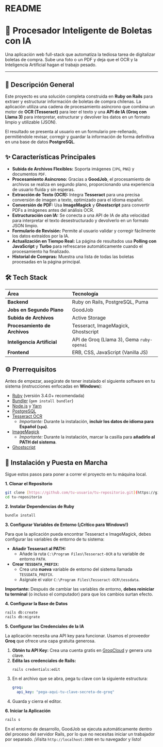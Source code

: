 # README

# 📄 Procesador Inteligente de Boletas con IA

Una aplicación web full-stack que automatiza la tediosa tarea de digitalizar boletas de compra. Sube una foto o un PDF y deja que el OCR y la Inteligencia Artificial hagan el trabajo pesado.

---
## 🌟 Descripción General

Este proyecto es una solución completa construida en **Ruby on Rails** para extraer y estructurar información de boletas de compra chilenas. La aplicación utiliza una cadena de procesamiento asíncrono que combina un motor de **OCR (Tesseract)** para leer el texto y una **API de IA (Groq con Llama 3)** para interpretar, estructurar y devolver los datos en un formato limpio y utilizable (JSON).

El resultado se presenta al usuario en un formulario pre-rellenado, permitiéndole revisar, corregir y guardar la información de forma definitiva en una base de datos **PostgreSQL**.



## ✨ Características Principales

* **Subida de Archivos Flexibles:** Soporta imágenes (`JPG`, `PNG`) y documentos `PDF`.
* **Procesamiento Asíncrono:** Gracias a **GoodJob**, el procesamiento de archivos se realiza en segundo plano, proporcionando una experiencia de usuario fluida y sin esperas.
* **Extracción de Texto (OCR):** Integra **Tesseract** para una precisa conversión de imagen a texto, optimizado para el idioma español.
* **Conversión de PDF:** Usa **ImageMagick** y **Ghostscript** para convertir PDFs a imágenes antes del análisis OCR.
* **Estructuración con IA:** Se conecta a una API de IA de alta velocidad para interpretar el texto desestructurado y devolverlo en un formato JSON limpio.
* **Formulario de Revisión:** Permite al usuario validar y corregir fácilmente los datos extraídos por la IA.
* **Actualización en Tiempo Real:** La página de resultados usa **Polling con JavaScript** y **Turbo** para refrescarse automáticamente cuando el procesamiento ha finalizado.
* **Historial de Compras:** Muestra una lista de todas las boletas procesadas en la página principal.

## 🛠️ Tech Stack

| Área                    | Tecnología                                         |
| :---------------------- | :------------------------------------------------- |
| **Backend** | Ruby on Rails, PostgreSQL, Puma                    |
| **Jobs en Segundo Plano** | GoodJob                                            |
| **Subida de Archivos** | Active Storage                                     |
| **Procesamiento de Archivos**| Tesseract, ImageMagick, Ghostscript                |
| **Inteligencia Artificial**| API de Groq (Llama 3), Gema `ruby-openai`          |
| **Frontend** | ERB, CSS, JavaScript (Vanilla JS)                  |

## ⚙️ Prerrequisitos

Antes de empezar, asegúrate de tener instalado el siguiente software en tu sistema (instrucciones enfocadas en **Windows**):

* [Ruby](https://rubyinstaller.org/) (versión 3.4.0+ recomendada)
* [Bundler](https://bundler.io/) (`gem install bundler`)
* [Node.js](https://nodejs.org/en) y [Yarn](https://classic.yarnpkg.com/en/docs/install#windows-stable)
* [PostgreSQL](https://www.postgresql.org/download/)
* [Tesseract OCR](https://github.com/UB-Mannheim/tesseract/wiki)
    * *Importante:* Durante la instalación, **incluir los datos de idioma para Español (`spa`)**.
* [ImageMagick](https://imagemagick.org/script/download.php#windows)
    * *Importante:* Durante la instalación, marcar la casilla para **añadirlo al PATH del sistema**.
* [Ghostscript](https://ghostscript.com/releases/gsdnld.html)

## 🚀 Instalación y Puesta en Marcha

Sigue estos pasos para poner a correr el proyecto en tu máquina local.

**1. Clonar el Repositorio**
```bash
git clone [https://github.com/tu-usuario/tu-repositorio.git](https://github.com/tu-usuario/tu-repositorio.git)
cd tu-repositorio
```

**2. Instalar Dependencias de Ruby**
```bash
bundle install
```

**3. Configurar Variables de Entorno (¡Crítico para Windows!)**

Para que la aplicación pueda encontrar Tesseract e ImageMagick, debes configurar las variables de entorno de tu sistema:

* **Añadir Tesseract al PATH:**
    * Añade la ruta `C:\Program Files\Tesseract-OCR` a tu variable de entorno `PATH`.
* **Crear `TESSDATA_PREFIX`:**
    * Crea una **nueva** variable de entorno del sistema llamada `TESSDATA_PREFIX`.
    * Asígnale el valor `C:\Program Files\Tesseract-OCR\tessdata`.

**Importante:** Después de cambiar las variables de entorno, **debes reiniciar tu terminal** (o incluso el computador) para que los cambios surtan efecto.

**4. Configurar la Base de Datos**
```bash
rails db:create
rails db:migrate
```

**5. Configurar las Credenciales de la IA**

La aplicación necesita una API key para funcionar. Usamos el proveedor **Groq** que ofrece una capa gratuita generosa.

1.  **Obtén tu API Key:** Crea una cuenta gratis en [GroqCloud](https://console.groq.com/keys) y genera una clave.
2.  **Edita las credenciales de Rails:**
    ```bash
    rails credentials:edit
    ```
3.  En el archivo que se abra, pega tu clave con la siguiente estructura:
    ```yaml
    groq:
      api_key: "pega-aqui-tu-clave-secreta-de-groq"
    ```
4.  Guarda y cierra el editor.

**6. Iniciar la Aplicación**
```bash
rails s
```
En el entorno de desarrollo, GoodJob se ejecuta automáticamente dentro del proceso del servidor Rails, por lo que no necesitas iniciar un trabajador por separado. ¡Visita `http://localhost:3000` en tu navegador y listo!